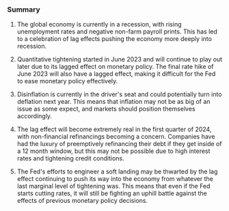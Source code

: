 ### Summary

1. The global economy is currently in a recession, with rising unemployment
rates and negative non-farm payroll prints. This has led to a celebration
of lag effects pushing the economy more deeply into recession.

2. Quantitative tightening started in June 2023 and will continue to play
out later due to its lagged effect on monetary policy. The final rate hike
of June 2023 will also have a lagged effect, making it difficult for the
Fed to ease monetary policy effectively.

3. Disinflation is currently in the driver's seat and could potentially turn
into deflation next year. This means that inflation may not be as big of an
issue as some expect, and markets should position themselves accordingly.

4. The lag effect will become extremely real in the first quarter of 2024,
with non-financial refinancings becoming a concern. Companies have had the
luxury of preemptively refinancing their debt if they get inside of a 12
month window, but this may not be possible due to high interest rates and
tightening credit conditions.

5. The Fed's efforts to engineer a soft landing may be thwarted by the lag
effect continuing to push its way into the economy from whatever the last
marginal level of tightening was. This means that even if the Fed starts
cutting rates, it will still be fighting an uphill battle against the effects
of previous monetary policy decisions.
